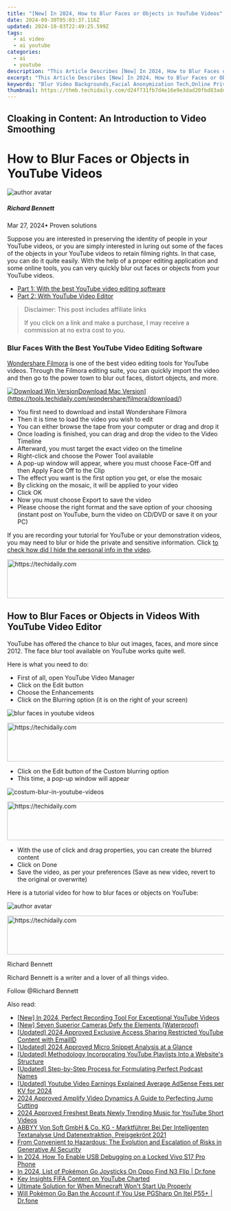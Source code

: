 ```yaml
---
title: "[New] In 2024, How to Blur Faces or Objects in YouTube Videos"
date: 2024-09-30T05:03:37.116Z
updated: 2024-10-03T22:49:25.599Z
tags:
  - ai video
  - ai youtube
categories:
  - ai
  - youtube
description: "This Article Describes [New] In 2024, How to Blur Faces or Objects in YouTube Videos"
excerpt: "This Article Describes [New] In 2024, How to Blur Faces or Objects in YouTube Videos"
keywords: "Blur Video Backgrounds,Facial Anonymization Tech,Online Privacy Protection,Remove Video Portraits,Secure Personal Content,Hide Objects in Videos,Digital Image Redaction"
thumbnail: https://thmb.techidaily.com/d24f731fb7d4e16e9e3dad20fbd83add26d8b00ef3415c454c76fbd282fafbfc.jpg
---
```


## Cloaking in Content: An Introduction to Video Smoothing

# How to Blur Faces or Objects in YouTube Videos

![author avatar](https://images.wondershare.com/filmora/article-images/richard-bennett.jpg)

##### Richard Bennett

 Mar 27, 2024• Proven solutions

Suppose you are interested in preserving the identity of people in your YouTube videos, or you are simply interested in luring out some of the faces of the objects in your YouTube videos to retain filming rights. In that case, you can do it quite easily. With the help of a proper editing application and some online tools, you can very quickly blur out faces or objects from your YouTube videos.

* [Part 1: With the best YouTube video editing software](#part1)
* [Part 2: With YouTube Video Editor](#part2)

>  Disclaimer: This post includes affiliate links
>
>  If you click on a link and make a purchase, I may receive a commission at no extra cost to you.
>

### Blur Faces With the Best YouTube Video Editing Software

[Wondershare Filmora](https://tools.techidaily.com/wondershare/filmora/download/) is one of the best video editing tools for YouTube videos. Through the Filmora editing suite, you can quickly import the video and then go to the power town to blur out faces, distort objects, and more.

[![Download Win Version](https://images.wondershare.com/filmora/guide/download-btn-win.jpg)](https://tools.techidaily.com/wondershare/filmora/download/)[Download Mac Version](https://images.wondershare.com/filmora/guide/download-btn-mac.jpg)](https://tools.techidaily.com/wondershare/filmora/download/)

* You first need to download and install Wondershare Filmora
* Then it is time to load the video you wish to edit
* You can either browse the tape from your computer or drag and drop it
* Once loading is finished, you can drag and drop the video to the Video Timeline
* Afterward, you must target the exact video on the timeline
* Right-click and choose the Power Tool available
* A pop-up window will appear, where you must choose Face-Off and then Apply Face Off to the Clip
* The effect you want is the first option you get, or else the mosaic
* By clicking on the mosaic, it will be applied to your video
* Click OK
* Now you must choose Export to save the video
* Please choose the right format and the save option of your choosing (instant post on YouTube, burn the video on CD/DVD or save it on your PC)

If you are recording your tutorial for YouTube or your demonstration videos, you may need to blur or hide the private and sensitive information. Click [to check how did I hide the personal info in the video](https://tools.techidaily.com/wondershare/filmora/download/).

<!-- affiliate ads begin -->
<a href="https://aligracehair.sjv.io/c/5597632/2080333/19272" target="_top" id="2080333">
  <img src="//a.impactradius-go.com/display-ad/19272-2080333" border="0" alt="https://techidaily.com" width="728" height="90"/>
</a>
<img height="0" width="0" src="https://aligracehair.sjv.io/i/5597632/2080333/19272" style="position:absolute;visibility:hidden;" border="0" />
<!-- affiliate ads end -->

## How to Blur Faces or Objects in Videos With YouTube Video Editor

YouTube has offered the chance to blur out images, faces, and more since 2012\. The face blur tool available on YouTube works quite well.

Here is what you need to do:

* First of all, open YouTube Video Manager
* Click on the Edit button
* Choose the Enhancements
* Click on the Blurring option (it is on the right of your screen)

![blur faces in youtube videos](https://images.wondershare.com/filmora/article-images/blur-faces-in-youtube-video.jpg)

<!-- affiliate ads begin -->
<a href="https://aligracehair.sjv.io/c/5597632/1972670/19272" target="_top" id="1972670">
  <img src="//a.impactradius-go.com/display-ad/19272-1972670" border="0" alt="https://techidaily.com" width="728" height="90"/>
</a>
<img height="0" width="0" src="https://aligracehair.sjv.io/i/5597632/1972670/19272" style="position:absolute;visibility:hidden;" border="0" />
<!-- affiliate ads end -->

* Click on the Edit button of the Custom blurring option
* This time, a pop-up window will appear

![costum-blur-in-youtube-videos](https://images.wondershare.com/filmora/article-images/costum-blur-in-youtube-videos.jpg)

<!-- affiliate ads begin -->
<a href="https://bluettius.sjv.io/c/5597632/2139115/17108" target="_top" id="2139115">
  <img src="//a.impactradius-go.com/display-ad/17108-2139115" border="0" alt="https://techidaily.com" width="728" height="90"/>
</a>
<img height="0" width="0" src="https://bluettius.sjv.io/i/5597632/2139115/17108" style="position:absolute;visibility:hidden;" border="0" />
<!-- affiliate ads end -->

* With the use of click and drag properties, you can create the blurred content
* Click on Done
* Save the video, as per your preferences (Save as new video, revert to the original or overwrite)

Here is a tutorial video for how to blur faces or objects on YouTube:

![author avatar](https://images.wondershare.com/filmora/article-images/richard-bennett.jpg)

<!-- affiliate ads begin -->
<a href="https://imp.i357552.net/c/5597632/947746/11832" target="_top" id="947746">
  <img src="//a.impactradius-go.com/display-ad/11832-947746" border="0" alt="https://techidaily.com" width="728" height="90"/>
</a>
<img height="0" width="0" src="https://imp.i357552.net/i/5597632/947746/11832" style="position:absolute;visibility:hidden;" border="0" />
<!-- affiliate ads end -->

Richard Bennett

Richard Bennett is a writer and a lover of all things video.

Follow @Richard Bennett

<ins class="adsbygoogle"
     style="display:block"
     data-ad-format="autorelaxed"
     data-ad-client="ca-pub-7571918770474297"
     data-ad-slot="1223367746"></ins>

<ins class="adsbygoogle"
     style="display:block"
     data-ad-client="ca-pub-7571918770474297"
     data-ad-slot="8358498916"
     data-ad-format="auto"
     data-full-width-responsive="true"></ins>

<span class="atpl-alsoreadstyle">Also read:</span>
<div><ul>
<li><a href="https://youtube-tips.techidaily.com/n-2024-perfect-recording-tool-for-exceptional-youtube-videos/"><u>[New] In 2024, Perfect Recording Tool For Exceptional YouTube Videos</u></a></li>
<li><a href="https://extra-support.techidaily.com/new-seven-superior-cameras-defy-the-elements-waterproof/"><u>[New] Seven Superior Cameras Defy the Elements (Waterproof)</u></a></li>
<li><a href="https://youtube-docs.techidaily.com/ed-2024-approved-exclusive-access-sharing-restricted-youtube-content-with-emailid/"><u>[Updated] 2024 Approved Exclusive Access Sharing Restricted YouTube Content with EmailID</u></a></li>
<li><a href="https://youtube-tips.techidaily.com/ed-2024-approved-micro-snippet-analysis-at-a-glance/"><u>[Updated] 2024 Approved Micro Snippet Analysis at a Glance</u></a></li>
<li><a href="https://youtube-tips.techidaily.com/ed-methodology-incorporating-youtube-playlists-into-a-websites-structure/"><u>[Updated] Methodology Incorporating YouTube Playlists Into a Website's Structure</u></a></li>
<li><a href="https://extra-skills.techidaily.com/updated-step-by-step-process-for-formulating-perfect-podcast-names/"><u>[Updated] Step-by-Step Process for Formulating Perfect Podcast Names</u></a></li>
<li><a href="https://youtube-tips.techidaily.com/ed-youtube-video-earnings-explained-average-adsense-fees-per-kv-for-2024/"><u>[Updated] Youtube Video Earnings Explained Average AdSense Fees per KV for 2024</u></a></li>
<li><a href="https://youtube-tips.techidaily.com/approved-amplify-video-dynamics-a-guide-to-perfecting-jump-cutting/"><u>2024 Approved Amplify Video Dynamics A Guide to Perfecting Jump Cutting</u></a></li>
<li><a href="https://youtube-tips.techidaily.com/approved-freshest-beats-newly-trending-music-for-youtube-short-videos/"><u>2024 Approved Freshest Beats Newly Trending Music for YouTube Short Videos</u></a></li>
<li><a href="https://discover-advanced.techidaily.com/abbyy-von-soft-gmbh-and-co-kg-marktfuhrer-bei-der-intelligenten-textanalyse-und-datenextraktion-preisgekront-2021/"><u>ABBYY Von Soft GmbH & Co. KG - Marktführer Bei Der Intelligenten Textanalyse Und Datenextraktion, Preisgekrönt 2021</u></a></li>
<li><a href="https://tech-hub.techidaily.com/from-convenient-to-hazardous-the-evolution-and-escalation-of-risks-in-generative-ai-security/"><u>From Convenient to Hazardous: The Evolution and Escalation of Risks in Generative AI Security</u></a></li>
<li><a href="https://android-unlock.techidaily.com/in-2024-how-to-enable-usb-debugging-on-a-locked-vivo-s17-pro-phone-by-drfone-android/"><u>In 2024, How To Enable USB Debugging on a Locked Vivo S17 Pro Phone</u></a></li>
<li><a href="https://android-pokemon-go.techidaily.com/in-2024-list-of-pokemon-go-joysticks-on-oppo-find-n3-flip-drfone-by-drfone-virtual-android/"><u>In 2024, List of Pokémon Go Joysticks On Oppo Find N3 Flip | Dr.fone</u></a></li>
<li><a href="https://youtube-tips.techidaily.com/nsights-fifa-content-on-youtube-charted/"><u>Key Insights FIFA Content on YouTube Charted</u></a></li>
<li><a href="https://win-solutions.techidaily.com/ultimate-solution-for-when-minecraft-wont-start-up-properly/"><u>Ultimate Solution for When Minecraft Won't Start Up Properly</u></a></li>
<li><a href="https://android-pokemon-go.techidaily.com/will-pokemon-go-ban-the-account-if-you-use-pgsharp-on-itel-p55plus-drfone-by-drfone-virtual-android/"><u>Will Pokémon Go Ban the Account if You Use PGSharp On Itel P55+ | Dr.fone</u></a></li>
</ul></div>

